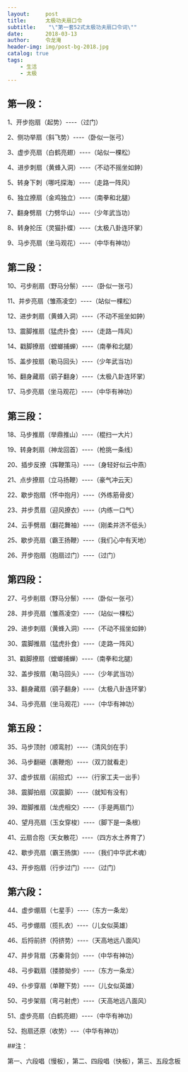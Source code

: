 ```yaml
---
layout:     post
title:      太极功夫扇口令
subtitle:    "\"第一套52式太极功夫扇口令词\""
date:       2018-03-13
author:     令龙淹
header-img: img/post-bg-2018.jpg
catalog: true
tags:
    - 生活
    - 太极
---
```


>


## 第一段：

1、开步抱扇（起势）----（过门）

2、侧功举扇（斜飞势）----（卧似一张弓）

3、虚步亮扇（白鹤亮翅）----（站似一棵松）

4、进步刺扇（黄蜂入洞）----（不动不摇坐如鈡）

5、转身下刺（哪吒探海）----（走路一阵风）

6、独立撩扇（金鸡独立）----（南拳和北腿）

7、翻身劈扇（力劈华山）----（少年武当功）

8、转身抡压（灵猫扑蝶）----（太极八卦连环掌）

9、马步亮扇（坐马观花）----（中华有神功）


## 第二段：

10、弓步削扇（野马分鬃）----（卧似一张弓）

11、并步亮扇（雏燕凌空）----（站似一棵松）

12、进步刺扇（黄蜂入洞）----（不动不摇坐如鈡）

13、震脚推扇（猛虎扑食）----（走路一阵风）

14、戳脚撩扇（螳螂捕蝉）----（南拳和北腿）

15、盖步按扇（勒马回头）----（少年武当功）

16、翻身藏扇（鹞子翻身）----（太极八卦连环掌）

17、马步亮扇（坐马观花）----（中华有神功）


## 第三段：

18、马步推扇（举鼎推山）----（棍扫一大片）

19、转身刺扇（神龙回首）----（枪挑一条线）

20、插步反撩（挥鞭策马）----（身轻好似云中燕）

21、点步撩扇（立马扬鞭）----（豪气冲云天）

22、歇步抱扇（怀中抱月）----（外练筋骨皮）

23、并步贯扇（迎风撩衣）----（内练一口气）

24、云手劈扇（翻花舞袖）----（刚柔并济不低头）

25、歇步亮扇（霸王扬鞭）----（我们心中有天地）

26、开步抱扇（抱扇过门）----（过门）


## 第四段：

27、弓步削扇（野马分鬃）----（卧似一张弓）

28、并步亮扇（雏燕凌空）----（站似一棵松）

29、进步刺扇（黄蜂入洞）----（不动不摇坐如鈡）

30、震脚推扇（猛虎扑食）----（走路一阵风）

31、戳脚撩扇（螳螂捕蝉）----（南拳和北腿）

32、盖步按扇（勒马回头）----（少年武当功）

33、翻身藏扇（鹞子翻身）----（太极八卦连环掌）

34、马步亮扇（坐马观花）----（中华有神功）


## 第五段：

35、马步顶肘（顺鸾肘）----（清风剑在手）

36、马步翻砸（裹鞭炮）----（双刀就看走）

37、虚步拔扇（前招式）----（行家工夫一出手）

38、震脚拍扇（双震脚）----（就知有没有）

39、蹬脚推扇（龙虎相交）----（手是两扇门）

40、望月亮扇（玉女穿梭）----（脚下是一条根）

41、云扇合抱（天女散花）----（四方水土养育了）

42、歇步亮扇（霸王扬旗）----（我们中华武术魂）

43、开步抱扇（行步过门）----（过门）


## 第六段：

44、虚步绷扇（七星手）----（东方一条龙）

45、弓步绷扇（揽扎衣）----（儿女似英雄）

46、后捋前挤（捋挤势）----（天高地远八面风）

47、并步背扇（苏秦背剑）----（中华有神功）

48、弓步戳扇（搂膝拗步）----（东方一条龙）

49、仆步穿扇（单鞭下势）----（儿女似英雄）

50、弓步架扇（弯弓射虎）----（天高地远八面风）

51、虚步亮扇（白鹤亮翅）----（中华有神功）

52、抱扇还原（收势）---（中华有神功）


##注：

第一、六段唱（慢板），第二、四段唱（快板），第三、五段念板
